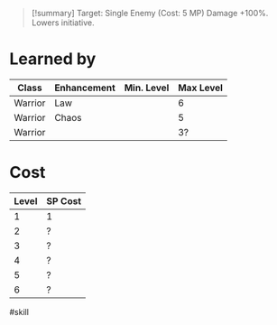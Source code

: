>[!summary]
>Target: Single Enemy (Cost: 5 MP)
>Damage +100%.
>Lowers initiative.
# Learned by
| Class   | Enhancement | Min. Level | Max Level |
| ------- | ----------- | ---------- | --------- |
| Warrior | Law         |            | 6         |
| Warrior | Chaos       |            | 5         |
| Warrior |             |            | 3?        |
# Cost
| Level | SP Cost |
| ----- | ------- |
| 1     | 1       |
| 2     | ?       |
| 3     | ?       |
| 4     | ?       |
| 5     | ?       |
| 6     | ?       | 

#skill 